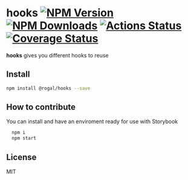 # hooks [![NPM Version](https://img.shields.io/npm/v/@rogal/hooks.svg)](https://www.npmjs.com/package/@rogal/hooks) [![NPM Downloads](https://img.shields.io/npm/dm/@rogal/hooks.svg)](https://www.npmjs.com/package/hooks) [![Actions Status](https://github.com/gabrielseco/hooks/workflows/tests/badge.svg)](https://github.com/gabrielseco/hooks/actions) [![Coverage Status](https://coveralls.io/repos/github/gabrielseco/hooks/badge.svg?branch=master)](https://coveralls.io/github/gabrielseco/hooks?branch=master)

**hooks** gives you different hooks to reuse

## Install

```sh
npm install @rogal/hooks --save
```

## How to contribute

You can install and have an enviroment ready for use with Storybook

```sh
  npm i
  npm start
```

## License

MIT